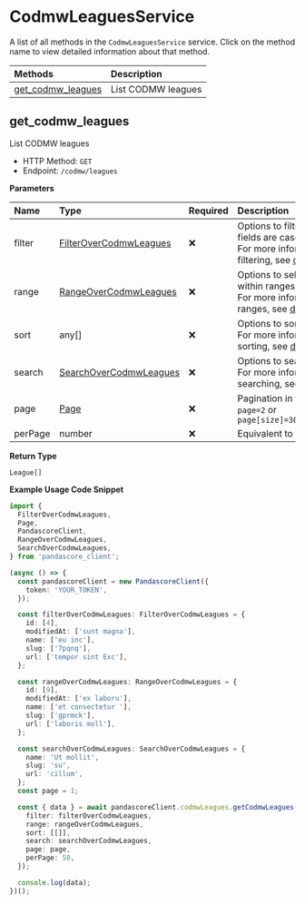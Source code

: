 # CodmwLeaguesService

A list of all methods in the `CodmwLeaguesService` service. Click on the method name to view detailed information about that method.

| Methods                                 | Description        |
| :-------------------------------------- | :----------------- |
| [get_codmw_leagues](#get_codmw_leagues) | List CODMW leagues |

## get_codmw_leagues

List CODMW leagues

- HTTP Method: `GET`
- Endpoint: `/codmw/leagues`

**Parameters**

| Name    | Type                                                          | Required | Description                                                                                                                                         |
| :------ | :------------------------------------------------------------ | :------- | :-------------------------------------------------------------------------------------------------------------------------------------------------- |
| filter  | [FilterOverCodmwLeagues](../models/FilterOverCodmwLeagues.md) | ❌       | Options to filter results. String fields are case sensitive <br/>For more information on filtering, see [docs](/docs/filtering-and-sorting#filter). |
| range   | [RangeOverCodmwLeagues](../models/RangeOverCodmwLeagues.md)   | ❌       | Options to select results within ranges <br/>For more information on ranges, see [docs](/docs/filtering-and-sorting#range).                         |
| sort    | any[]                                                         | ❌       | Options to sort results <br/>For more information on sorting, see [docs](/docs/filtering-and-sorting#sort).                                         |
| search  | [SearchOverCodmwLeagues](../models/SearchOverCodmwLeagues.md) | ❌       | Options to search results <br/>For more information on searching, see [docs](/docs/filtering-and-sorting#search).                                   |
| page    | [Page](../models/Page.md)                                     | ❌       | Pagination in the form of `page=2` or `page[size]=30&page[number]=2`                                                                                |
| perPage | number                                                        | ❌       | Equivalent to `page[size]`                                                                                                                          |

**Return Type**

`League[]`

**Example Usage Code Snippet**

```typescript
import {
  FilterOverCodmwLeagues,
  Page,
  PandascoreClient,
  RangeOverCodmwLeagues,
  SearchOverCodmwLeagues,
} from 'pandascore_client';

(async () => {
  const pandascoreClient = new PandascoreClient({
    token: 'YOUR_TOKEN',
  });

  const filterOverCodmwLeagues: FilterOverCodmwLeagues = {
    id: [4],
    modifiedAt: ['sunt magna'],
    name: ['eu inc'],
    slug: ['7pqnq'],
    url: ['tempor sint Exc'],
  };

  const rangeOverCodmwLeagues: RangeOverCodmwLeagues = {
    id: [9],
    modifiedAt: ['ex laboru'],
    name: ['et consectetur '],
    slug: ['gprmck'],
    url: ['laboris moll'],
  };

  const searchOverCodmwLeagues: SearchOverCodmwLeagues = {
    name: 'Ut mollit',
    slug: 'su',
    url: 'cillum',
  };
  const page = 1;

  const { data } = await pandascoreClient.codmwLeagues.getCodmwLeagues({
    filter: filterOverCodmwLeagues,
    range: rangeOverCodmwLeagues,
    sort: [[]],
    search: searchOverCodmwLeagues,
    page: page,
    perPage: 50,
  });

  console.log(data);
})();
```

<!-- This file was generated by liblab | https://liblab.com/ -->
